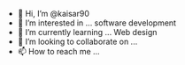 - 👋 Hi, I’m @kaisar90
- 👀 I’m interested in ... software development
- 🌱 I’m currently learning ... Web design
- 💞️ I’m looking to collaborate on ...
- 📫 How to reach me ...

<!---
kaisar90/kaisar90 is a ✨ special ✨ repository because its `README.md` (this file) appears on your GitHub profile.
You can click the Preview link to take a look at your changes.
--->
